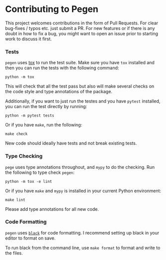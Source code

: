 # Contributing to Pegen

This project welcomes contributions in the form of Pull Requests.
For clear bug-fixes / typos etc. just submit a PR.
For new features or if there is any doubt in how to fix a bug, you might want
to open an issue prior to starting work to discuss it first.

### Tests

`pegen` uses [tox](https://pypi.org/project/tox/) to run the test suite. Make sure
you have `tox` installed and then you can run the tests with the following command:

```
python -m tox
```

This will check that all the test pass but also will make several checks on the code style
and type annotations of the package.

Additionally, if you want to just run the testes and you have `pytest` installed, you can run
the test directly by running:

```
python -m pytest tests
```

Or if you have `make`, run the following:

```
make check
```

New code should ideally have tests and not break existing tests.

### Type Checking

`pege` uses type annotations throughout, and `mypy` to do the checking.
Run the following to type check `pegen`:

```
python -m tox -e lint
```

Or if you have `make` and `mypy` is installed in your current Python environment:

```
make lint
```

Please add type annotations for all new code.

### Code Formatting

`pegen` uses [`black`](https://github.com/psf/black) for code formatting.
I recommend setting up black in your editor to format on save.

To run black from the command line, use `make format` to format and write to the files.
